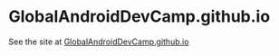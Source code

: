 GlobalAndroidDevCamp.github.io
==============================

See the site at [GlobalAndroidDevCamp.github.io](GlobalAndroidDevCamp.github.io)
